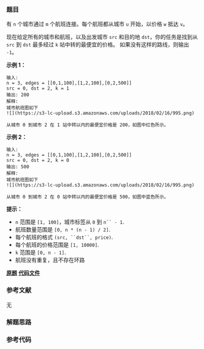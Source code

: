 ### 题目
有 `n` 个城市通过 `m` 个航班连接。每个航班都从城市 `u` 开始，以价格 `w` 抵达 `v`。

现在给定所有的城市和航班，以及出发城市 `src` 和目的地 `dst`，你的任务是找到从 `src` 到 `dst` 最多经过 `k`
站中转的最便宜的价格。 如果没有这样的路线，则输出 `-1`。



**示例 1：**

    
    
    输入: 
    n = 3, edges = [[0,1,100],[1,2,100],[0,2,500]]
    src = 0, dst = 2, k = 1
    输出: 200
    解释: 
    城市航班图如下
    ![](https://s3-lc-upload.s3.amazonaws.com/uploads/2018/02/16/995.png)
    
    从城市 0 到城市 2 在 1 站中转以内的最便宜价格是 200，如图中红色所示。

**示例 2：**

    
    
    输入: 
    n = 3, edges = [[0,1,100],[1,2,100],[0,2,500]]
    src = 0, dst = 2, k = 0
    输出: 500
    解释: 
    城市航班图如下
    ![](https://s3-lc-upload.s3.amazonaws.com/uploads/2018/02/16/995.png)
    
    从城市 0 到城市 2 在 0 站中转以内的最便宜价格是 500，如图中蓝色所示。



**提示：**

  * `n` 范围是 `[1, 100]`，城市标签从 `0` 到 `n`` - 1`.
  * 航班数量范围是 `[0, n * (n - 1) / 2]`.
  * 每个航班的格式 `(src, ``dst``, price)`.
  * 每个航班的价格范围是 `[1, 10000]`.
  * `k` 范围是 `[0, n - 1]`.
  * 航班没有重复，且不存在环路

 **[原题](https://leetcode-cn.com/problems/cheapest-flights-within-k-stops/)**    **[代码文件]()**


### 参考文献
无

### 解题思路




### 参考代码

```go


```




